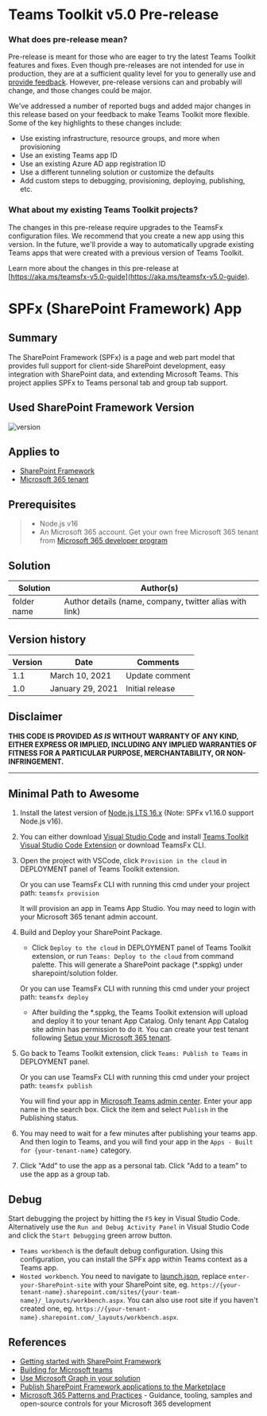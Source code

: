 # Teams Toolkit v5.0 Pre-release

### What does pre-release mean?
Pre-release is meant for those who are eager to try the latest Teams Toolkit features and fixes. Even though pre-releases are not intended for use in production, they are at a sufficient quality level for you to generally use and [provide feedback](https://aka.ms/ttk-feedback). However, pre-release versions can and probably will change, and those changes could be major.

We've addressed a number of reported bugs and added major changes in this release based on your feedback to make Teams Toolkit more flexible. Some of the key highlights to these changes include:

- Use existing infrastructure, resource groups, and more when provisioning
- Use an existing Teams app ID
- Use an existing Azure AD app registration ID
- Use a different tunneling solution or customize the defaults
- Add custom steps to debugging, provisioning, deploying, publishing, etc.

### What about my existing Teams Toolkit projects?
The changes in this pre-release require upgrades to the TeamsFx configuration files. We recommend that you create a new app using this version. In the future, we'll provide a way to automatically upgrade existing Teams apps that were created with a previous version of Teams Toolkit.

Learn more about the changes in this pre-release at [https://aka.ms/teamsfx-v5.0-guide](https://aka.ms/teamsfx-v5.0-guide).

# SPFx (SharePoint Framework) App

## Summary

The SharePoint Framework (SPFx) is a page and web part model that provides full support for client-side SharePoint development, easy integration with SharePoint data, and extending Microsoft Teams. This project applies SPFx to Teams personal tab and group tab support.

## Used SharePoint Framework Version

![version](https://img.shields.io/badge/version-1.16.0-green.svg)

## Applies to

- [SharePoint Framework](https://aka.ms/spfx)
- [Microsoft 365 tenant](https://docs.microsoft.com/en-us/sharepoint/dev/spfx/set-up-your-developer-tenant)

## Prerequisites

> - Node.js v16
> - An Microsoft 365 account. Get your own free Microsoft 365 tenant from [Microsoft 365 developer program](https://developer.microsoft.com/en-us/microsoft-365/dev-program)

## Solution

Solution|Author(s)
--------|---------
folder name | Author details (name, company, twitter alias with link)

## Version history

Version|Date|Comments
-------|----|--------
1.1|March 10, 2021|Update comment
1.0|January 29, 2021|Initial release

## Disclaimer

**THIS CODE IS PROVIDED *AS IS* WITHOUT WARRANTY OF ANY KIND, EITHER EXPRESS OR IMPLIED, INCLUDING ANY IMPLIED WARRANTIES OF FITNESS FOR A PARTICULAR PURPOSE, MERCHANTABILITY, OR NON-INFRINGEMENT.**

---

## Minimal Path to Awesome

1. Install the latest version of [Node.js LTS 16.x](https://nodejs.org/en/download/releases/) (Note: SPFx v1.16.0 support Node.js v16).
2. You can either download [Visual Studio Code](https://code.visualstudio.com) and install [Teams Toolkit Visual Studio Code Extension](https://aka.ms/teams-toolkit) or download TeamsFx CLI.
3. Open the project with VSCode, click `Provision in the cloud` in DEPLOYMENT panel of Teams Toolkit extension.

    Or you can use TeamsFx CLI with running this cmd under your project path:
    `teamsfx provision`

    It will provision an app in Teams App Studio. You may need to login with your Microsoft 365 tenant admin account.

4. Build and Deploy your SharePoint Package.
    - Click `Deploy to the cloud` in DEPLOYMENT panel of Teams Toolkit extension, or run `Teams: Deploy to the cloud` from command palette. This will generate a SharePoint package (*.sppkg) under sharepoint/solution folder.
  
    Or you can use TeamsFx CLI with running this cmd under your project path:
        `teamsfx deploy`

    - After building the *.sppkg, the Teams Toolkit extension will upload and deploy it to your tenant App Catalog. Only tenant App Catalog site admin has permission to do it. You can create your test tenant following [Setup your Microsoft 365 tenant](https://docs.microsoft.com/en-us/sharepoint/dev/spfx/set-up-your-developer-tenant).
5. Go back to Teams Toolkit extension, click `Teams: Publish to Teams` in DEPLOYMENT panel.

    Or you can use TeamsFx CLI with running this cmd under your project path:
        `teamsfx publish`

    You will find your app in [Microsoft Teams admin center](https://admin.teams.microsoft.com/policies/manage-apps). Enter your app name in the search box. Click the item and select `Publish` in the Publishing status.

6. You may need to wait for a few minutes after publishing your teams app. And then login to Teams, and you will find your app in the `Apps - Built for {your-tenant-name}` category.

7. Click "Add" to use the app as a personal tab. Click "Add to a team" to use the app as a group tab.

## Debug

Start debugging the project by hitting the `F5` key in Visual Studio Code. Alternatively use the `Run and Debug Activity Panel` in Visual Studio Code and click the `Start Debugging` green arrow button.

- `Teams workbench` is the default debug configuration. Using this configuration, you can install the SPFx app within Teams context as a Teams app.
- `Hosted workbench`. You need to navigate to [launch.json](.vscode/launch.json), replace `enter-your-SharePoint-site` with your SharePoint site, eg. `https://{your-tenant-name}.sharepoint.com/sites/{your-team-name}/_layouts/workbench.aspx`. You can also use root site if you haven't created one, eg. `https://{your-tenant-name}.sharepoint.com/_layouts/workbench.aspx`.

## References

- [Getting started with SharePoint Framework](https://docs.microsoft.com/en-us/sharepoint/dev/spfx/set-up-your-developer-tenant)
- [Building for Microsoft teams](https://docs.microsoft.com/en-us/sharepoint/dev/spfx/build-for-teams-overview)
- [Use Microsoft Graph in your solution](https://docs.microsoft.com/en-us/sharepoint/dev/spfx/web-parts/get-started/using-microsoft-graph-apis)
- [Publish SharePoint Framework applications to the Marketplace](https://docs.microsoft.com/en-us/sharepoint/dev/spfx/publish-to-marketplace-overview)
- [Microsoft 365 Patterns and Practices](https://aka.ms/m365pnp) - Guidance, tooling, samples and open-source controls for your Microsoft 365 development

